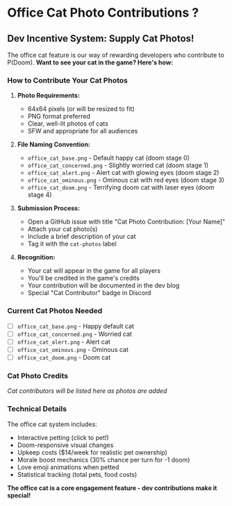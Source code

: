 # Office Cat Photo Contributions ?

## Dev Incentive System: Supply Cat Photos!

The office cat feature is our way of rewarding developers who contribute to P(Doom). **Want to see your cat in the game? Here's how:**

### How to Contribute Your Cat Photos

1. **Photo Requirements:**
   - 64x64 pixels (or will be resized to fit)
   - PNG format preferred
   - Clear, well-lit photos of cats
   - SFW and appropriate for all audiences

2. **File Naming Convention:**
   - `office_cat_base.png` - Default happy cat (doom stage 0)
   - `office_cat_concerned.png` - Slightly worried cat (doom stage 1)  
   - `office_cat_alert.png` - Alert cat with glowing eyes (doom stage 2)
   - `office_cat_ominous.png` - Ominous cat with red eyes (doom stage 3)
   - `office_cat_doom.png` - Terrifying doom cat with laser eyes (doom stage 4)

3. **Submission Process:**
   - Open a GitHub issue with title "Cat Photo Contribution: [Your Name]"
   - Attach your cat photo(s)
   - Include a brief description of your cat
   - Tag it with the `cat-photos` label

4. **Recognition:**
   - Your cat will appear in the game for all players
   - You'll be credited in the game's credits
   - Your contribution will be documented in the dev blog
   - Special "Cat Contributor" badge in Discord

### Current Cat Photos Needed

- [ ] `office_cat_base.png` - Happy default cat
- [ ] `office_cat_concerned.png` - Worried cat  
- [ ] `office_cat_alert.png` - Alert cat
- [ ] `office_cat_ominous.png` - Ominous cat
- [ ] `office_cat_doom.png` - Doom cat

### Cat Photo Credits

*Cat contributors will be listed here as photos are added*

### Technical Details

The office cat system includes:
- Interactive petting (click to pet!)
- Doom-responsive visual changes
- Upkeep costs ($14/week for realistic pet ownership)
- Morale boost mechanics (30% chance per turn for -1 doom)
- Love emoji animations when petted
- Statistical tracking (total pets, food costs)

**The office cat is a core engagement feature - dev contributions make it special!**
